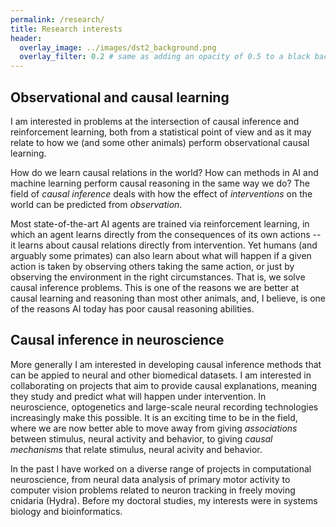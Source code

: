 ```yaml
---
permalink: /research/
title: Research interests
header:
  overlay_image: ../images/dst2_background.png
  overlay_filter: 0.2 # same as adding an opacity of 0.5 to a black background
---
```


## Observational and causal learning

I am interested in problems at the intersection of causal inference and reinforcement learning, both from a statistical point of view and as it may relate to how we (and some other animals) perform observational causal learning.

How do we learn causal relations in the world? How can methods in AI and machine learning perform causal reasoning in the same way we do? The field of *causal inference* deals with how the effect of *interventions* on the world can be predicted from *observation*. 

Most state-of-the-art AI agents are trained via reinforcement learning, in which an agent learns directly from the consequences of its own actions -- it learns about causal relations directly from intervention. Yet humans (and arguably some primates) can also learn about what will happen if a given action is taken by observing others taking the same action, or just by observing the environment in the right circumstances. That is, we solve causal inference problems. This is one of the reasons we are better at causal learning and reasoning than most other animals, and, I believe, is one of the reasons AI today has poor causal reasoning abilities.

## Causal inference in neuroscience

More generally I am interested in developing causal inference methods that can be appied to neural and other biomedical datasets. I am interested in collaborating on projects that aim to provide causal explanations, meaning they study and predict what will happen under intervention. In neuroscience, optogenetics and large-scale neural recording technologies increasingly make this possible. It is an exciting time to be in the field, where we are now better able to move away from giving *associations* between stimulus, neural activity and behavior, to giving *causal mechanisms* that relate stimulus, neural acivity and behavior.

In the past I have worked on a diverse range of projects in computational neuroscience, from neural data analysis of primary motor activity to computer vision problems related to neuron tracking in freely moving cnidaria (Hydra). Before my doctoral studies, my interests were in systems biology and bioinformatics.
